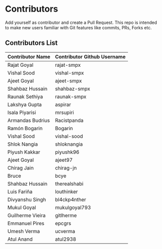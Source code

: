 # Contributors
Add yourself as contributor and create a Pull Request.
This repo is intended to make new users familiar with Git features like commits, PRs, Forks etc.

## Contributors List
| Contributor Name | Contributor Github Username |
|------------------|-----------------------------|
| Rajat Goyal | rajat-smpx |
| Vishal Sood | vishal-smpx |
| Ajeet Goyal | ajeet-smpx |
| Shahbaz Hussain |   shahbaz-smpx |
| Raunak Sethiya |   raunak-smpx |
| Lakshya Gupta | aspirar |
| Isala Piyarisi | mrsupiri |
| Armandas Budrius | Racistpanda |
| Ramón Bogarin |   Bogarin |
| Vishal Sood |   vishal-sood |
| Shlok Nangia | shloknangia |
| Piyush Kakkar | piyushk96 |
| Ajeet Goyal | ajeet97 |
| Chirag Jain |   chirag-jn |
| Bruce | bcye |
| Shahbaz Hussain |   therealshabi |
| Luis Fariña | louthinker |
| Divyanshu Singh |   bl4ckp4nther |
| Mukul Goyal | mukulgoyal793 |
| Guilherme Vieira |   gitlherme |
| Emmanuel Pires | epcgrs |
| Umesh Verma	| ucverma |
| Atul Anand    | atul2938 |

